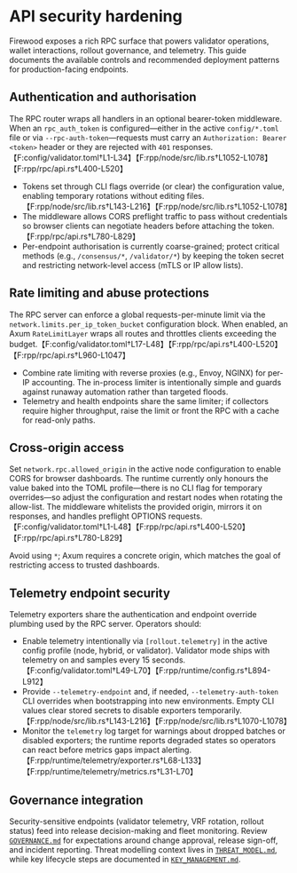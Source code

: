 # API security hardening

Firewood exposes a rich RPC surface that powers validator operations, wallet
interactions, rollout governance, and telemetry. This guide documents the
available controls and recommended deployment patterns for production-facing
endpoints.

## Authentication and authorisation

The RPC router wraps all handlers in an optional bearer-token middleware. When an
`rpc_auth_token` is configured—either in the active `config/*.toml` file or via
`--rpc-auth-token`—requests must carry an `Authorization: Bearer <token>` header
or they are rejected with `401` responses.【F:config/validator.toml†L1-L34】【F:rpp/node/src/lib.rs†L1052-L1078】【F:rpp/rpc/api.rs†L400-L520】

- Tokens set through CLI flags override (or clear) the configuration value,
  enabling temporary rotations without editing files.【F:rpp/node/src/lib.rs†L143-L216】【F:rpp/node/src/lib.rs†L1052-L1078】
- The middleware allows CORS preflight traffic to pass without credentials so
  browser clients can negotiate headers before attaching the token.【F:rpp/rpc/api.rs†L780-L829】
- Per-endpoint authorisation is currently coarse-grained; protect critical
  methods (e.g., `/consensus/*`, `/validator/*`) by keeping the token secret and
  restricting network-level access (mTLS or IP allow lists).

## Rate limiting and abuse protections

The RPC server can enforce a global requests-per-minute limit via the
`network.limits.per_ip_token_bucket` configuration block. When enabled, an Axum
`RateLimitLayer` wraps all routes and throttles clients exceeding the budget.【F:config/validator.toml†L17-L48】【F:rpp/rpc/api.rs†L400-L520】【F:rpp/rpc/api.rs†L960-L1047】

- Combine rate limiting with reverse proxies (e.g., Envoy, NGINX) for per-IP
  accounting. The in-process limiter is intentionally simple and guards against
  runaway automation rather than targeted floods.
- Telemetry and health endpoints share the same limiter; if collectors require
  higher throughput, raise the limit or front the RPC with a cache for read-only
  paths.

## Cross-origin access

Set `network.rpc.allowed_origin` in the active node configuration to enable CORS for
browser dashboards. The runtime currently only honours the value baked into the
TOML profile—there is no CLI flag for temporary overrides—so adjust the
configuration and restart nodes when rotating the allow-list. The middleware
whitelists the provided origin, mirrors it on responses, and handles preflight
OPTIONS requests.【F:config/validator.toml†L1-L48】【F:rpp/rpc/api.rs†L400-L520】【F:rpp/rpc/api.rs†L780-L829】

Avoid using `*`; Axum requires a concrete origin, which matches the goal of
restricting access to trusted dashboards.

## Telemetry endpoint security

Telemetry exporters share the authentication and endpoint override plumbing used
by the RPC server. Operators should:

- Enable telemetry intentionally via `[rollout.telemetry]` in the active config
  profile (node, hybrid, or validator). Validator mode ships with telemetry on
  and samples every 15 seconds.【F:config/validator.toml†L49-L70】【F:rpp/runtime/config.rs†L894-L912】
- Provide `--telemetry-endpoint` and, if needed, `--telemetry-auth-token` CLI
  overrides when bootstrapping into new environments. Empty CLI values clear
  stored secrets to disable exporters temporarily.【F:rpp/node/src/lib.rs†L143-L216】【F:rpp/node/src/lib.rs†L1070-L1078】
- Monitor the `telemetry` log target for warnings about dropped batches or
  disabled exporters; the runtime reports degraded states so operators can react
  before metrics gaps impact alerting.【F:rpp/runtime/telemetry/exporter.rs†L68-L133】【F:rpp/runtime/telemetry/metrics.rs†L31-L70】

## Governance integration

Security-sensitive endpoints (validator telemetry, VRF rotation, rollout status)
feed into release decision-making and fleet monitoring. Review
[`GOVERNANCE.md`](GOVERNANCE.md) for expectations around change approval, release
sign-off, and incident reporting. Threat modelling context lives in
[`THREAT_MODEL.md`](THREAT_MODEL.md), while key lifecycle steps are documented in
[`KEY_MANAGEMENT.md`](KEY_MANAGEMENT.md).

